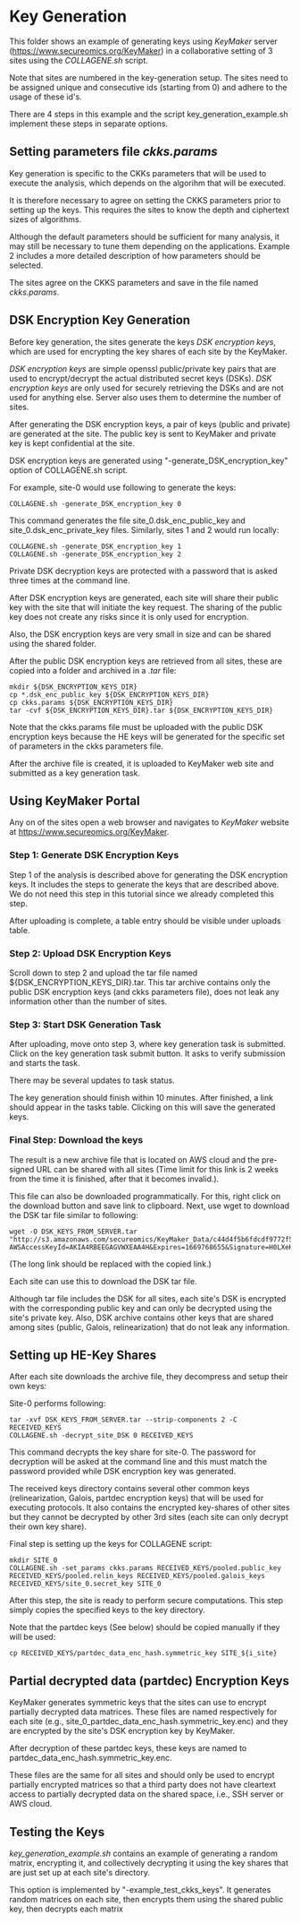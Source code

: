 # Key Generation 
This folder shows an example of generating keys using *KeyMaker* server (https://www.secureomics.org/KeyMaker) in a collaborative setting of 3 sites using the *COLLAGENE.sh* script.

Note that sites are numbered in the key-generation setup. The sites need to be assigned unique and consecutive ids (starting from 0) and adhere to the usage of these id's.

There are 4 steps in this example and the script key_generation_example.sh implement these steps in separate options.

## Setting parameters file *ckks.params*
Key generation is specific to the CKKs parameters that will be used to execute the analysis, which depends on the algorihm that will be executed.

It is therefore necessary to agree on setting the CKKS parameters prior to setting up the keys. This requires the sites to know the depth and ciphertext sizes of algorithms.

Although the default parameters should be sufficient for many analysis, it may still be necessary to tune them depending on the applications. Example 2 includes a more detailed description of how parameters should be selected.

The sites agree on the CKKS parameters and save in the file named *ckks.params*.

## DSK Encryption Key Generation
Before key generation, the sites generate the keys *DSK encryption keys*, which are used for encrypting the key shares of each site by the KeyMaker. 

*DSK encryption keys* are simple openssl public/private key pairs that are used to encrypt/decrypt the actual distributed secret keys (DSKs). *DSK encryption keys* are only used for securely retrieving the DSKs and are not used for anything else. Server also uses them to determine the number of sites.

After generating the DSK encryption keys, a pair of keys (public and private) are generated at the site. The public key is sent to KeyMaker and private key is kept confidential at the site.

DSK encryption keys are generated using "-generate_DSK_encryption_key" option of COLLAGENE.sh script. 

For example, site-0 would use following to generate the keys:
```
COLLAGENE.sh -generate_DSK_encryption_key 0
```
This command generates the file site_0.dsk_enc_public_key and site_0.dsk_enc_private_key files. Similarly, sites 1 and 2 would run locally:
```
COLLAGENE.sh -generate_DSK_encryption_key 1
COLLAGENE.sh -generate_DSK_encryption_key 2
```
Private DSK decryption keys are protected with a password that is asked three times at the command line.

After DSK encryption keys are generated, each site will share their public key with the site that will initiate the key request. The sharing of the public key does not create any risks since it is only used for encryption.

Also, the DSK encryption keys are very small in size and can be shared using the shared folder.

After the public DSK encryption keys are retrieved from all sites, these are copied into a folder and archived in a *.tar* file:
```
mkdir ${DSK_ENCRYPTION_KEYS_DIR}
cp *.dsk_enc_public_key ${DSK_ENCRYPTION_KEYS_DIR}
cp ckks.params ${DSK_ENCRYPTION_KEYS_DIR}
tar -cvf ${DSK_ENCRYPTION_KEYS_DIR}.tar ${DSK_ENCRYPTION_KEYS_DIR}
```
Note that the ckks.params file must be uploaded with the public DSK encryption keys because the HE keys will be generated for the specific set of parameters in the ckks parameters file.

After the archive file is created, it is uploaded to KeyMaker web site and submitted as a key generation task.

## Using KeyMaker Portal
Any on of the sites open a web browser and navigates to *KeyMaker* website at https://www.secureomics.org/KeyMaker. 

### Step 1: Generate DSK Encryption Keys
Step 1 of the analysis is described above for generating the DSK encryption keys. It includes the steps to generate the keys that are described above. We do not need this step in this tutorial since we already completed this step.

After uploading is complete, a table entry should be visible under uploads table.

### Step 2: Upload DSK Encryption Keys
Scroll down to step 2 and upload the tar file named ${DSK_ENCRYPTION_KEYS_DIR}.tar. This tar archive contains only the public DSK encryption keys (and ckks parameters file), does not leak any information other than the number of sites.

### Step 3: Start DSK Generation Task
After uploading, move onto step 3, where key generation task is submitted. Click on the key generation task submit button. It asks to verify submission and starts the task. 

There may be several updates to task status.

The key generation should finish within 10 minutes. After finished, a link should appear in the tasks table. Clicking on this will save the generated keys.

### Final Step: Download the keys
The result is a new archive file that is located on AWS cloud and the pre-signed URL can be shared with all sites (Time limit for this link is 2 weeks from the time it is finished, after that it becomes invalid.). 

This file can also be downloaded programmatically. For this, right click on the download button and save link to clipboard. Next, use wget to download the DSK tar file similar to following:
```
wget -O DSK_KEYS_FROM_SERVER.tar "http://s3.amazonaws.com/secureomics/KeyMaker_Data/c44d4f5b6fdcdf9772f59c5acd639d05eb7534fe/SITE_KEYS.tar?AWSAccessKeyId=AKIA4RBEEGAGVWXEAA4H&Expires=1669768655&Signature=H0LXeKIu%2BgDuIwjvzzVMgQovUbA%3D"
```
(The long link should be replaced with the copied link.)

Each site can use this to download the DSK tar file.

Although tar file includes the DSK for all sites, each site's DSK is encrypted with the corresponding public key and can only be decrypted using the site's private key. Also, DSK archive contains other keys that are shared among sites (public, Galois, relinearization) that do not leak any information. 

## Setting up HE-Key Shares
After each site downloads the archive file, they decompress and setup their own keys:

Site-0 performs following:
```
tar -xvf DSK_KEYS_FROM_SERVER.tar --strip-components 2 -C RECEIVED_KEYS
COLLAGENE.sh -decrypt_site_DSK 0 RECEIVED_KEYS
```

This command decrypts the key share for site-0. The password for decryption will be asked at the command line and this must match the password provided while DSK encryption key was generated.

The received keys directory contains several other common keys (relinearization, Galois, partdec encryption keys) that will be used for executing protocols. It also contains the encrypted key-shares of other sites but they cannot be decrypted by other 3rd sites (each site can only decrypt their own key share).

Final step is setting up the keys for COLLAGENE script:
```
mkdir SITE_0
COLLAGENE.sh -set_params ckks.params RECEIVED_KEYS/pooled.public_key RECEIVED_KEYS/pooled.relin_keys RECEIVED_KEYS/pooled.galois_keys RECEIVED_KEYS/site_0.secret_key SITE_0
```
After this step, the site is ready to perform secure computations. This step simply copies the specified keys to the key directory.

Note that the partdec keys (See below) should be copied manually if they will be used:
```
cp RECEIVED_KEYS/partdec_data_enc_hash.symmetric_key SITE_${i_site}
```

## Partial decrypted data (partdec) Encryption Keys
KeyMaker generates symmetric keys that the sites can use to encrypt partially decrypted data matrices. These files are named respectively for each site (e.g., site_0_partdec_data_enc_hash.symmetric_key.enc) and they are encrypted by the site's DSK encryption key by KeyMaker.

After decryption of these partdec keys, these keys are named to partdec_data_enc_hash.symmetric_key.enc.

These files are the same for all sites and should only be used to encrypt partially encrypted matrices so that a third party does not have cleartext access to partially decrypted data on the shared space, i.e., SSH server or AWS cloud.

## Testing the Keys
*key_generation_example.sh* contains an example of generating a random matrix, encrypting it, and collectively decrypting it using the key shares that are just set up at each site's directory.

This option is implemented by "-example_test_ckks_keys". It generates random matrices on each site, then encrypts them using the shared public key, then decrypts each matrix 


